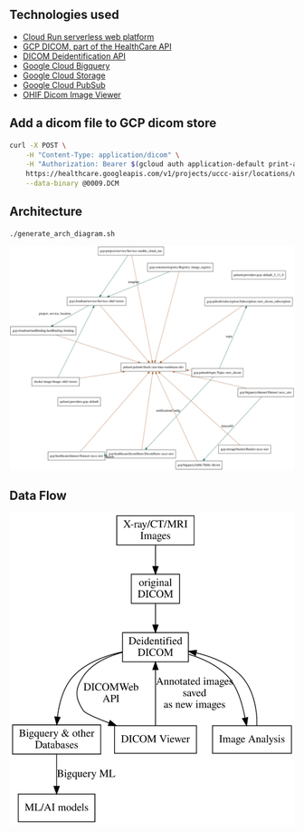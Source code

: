 ## Technologies used

- [Cloud Run serverless web platform](https://cloud.google.com/run)
- [GCP DICOM, part of the HealthCare API](https://cloud.google.com/healthcare-api/docs/concepts/dicom)
- [DICOM Deidentification API](https://cloud.google.com/healthcare-api/docs/how-tos/dicom-deidentify)
- [Google Cloud Bigquery](https://cloud.google.com/bigquery)
- [Google Cloud Storage](https://cloud.google.com/storage)
- [Google Cloud PubSub](https://cloud.google.com/pubsub)
- [OHIF Dicom Image Viewer](https://ohif.org/)

## Add a dicom file to GCP dicom store

``` sh
curl -X POST \
    -H "Content-Type: application/dicom" \
    -H "Authorization: Bearer $(gcloud auth application-default print-access-token)" \
    https://healthcare.googleapis.com/v1/projects/uccc-aisr/locations/us-central1/datasets/uccc-aisr-b67a21b/dicomStores/uccc-aisr-ba50ed5/dicomWeb/studies \
    --data-binary @0009.DCM
```


## Architecture

```
./generate_arch_diagram.sh
```

![AISR Data Warehouse Architecture](architecture.svg)

## Data Flow

![AISR Data Warehouse Data Flow](dataflow.svg)
